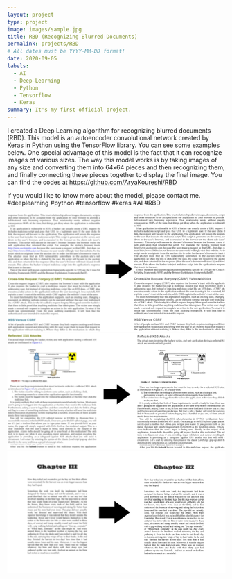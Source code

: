 ```yaml
---
layout: project
type: project
image: images/sample.jpg
title: RBD (Recognizing Blurred Documents)
permalink: projects/RBD
# All dates must be YYYY-MM-DD format!
date: 2020-09-05
labels:
  - AI
  - Deep-Learning
  - Python
  - Tensorflow
  - Keras
summary: It's my first official project.
---
```


I created a Deep Learning algorithm for recognizing blurred documents (RBD).
This model is an autoencoder convolutional network created by Keras in Python using the TensorFlow library.
You can see some examples below.
One special advantage of this model is the fact that it can recognize images of various sizes. The way this model works is by taking images of any size and converting them into 64x64 pieces and then recognizing them, and finally connecting these pieces together to display the final image.
You can find the codes at https://github.com/AryaKoureshi/RBD

If you would like to know more about the model, please contact me.
#deeplearning
#python
#tensorflow
#keras
#AI
#RBD

<div class="ui large rounded images">
  <img class="ui image" src="../images/sample.jpg">
  <img class="ui image" src="../images/sample2.jpg">
  <img class="ui image" src="../images/sample3.jpg">
</div>
